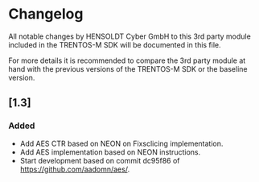 # Changelog

All notable changes by HENSOLDT Cyber GmbH to this 3rd party module included in
the TRENTOS-M SDK will be documented in this file.

For more details it is recommended to compare the 3rd party module at hand with
the previous versions of the TRENTOS-M SDK or the baseline version.

## [1.3]

### Added

- Add AES CTR based on NEON on Fixsclicing implementation.
- Add AES implementation based on NEON instructions.
- Start development based on commit dc95f86 of <https://github.com/aadomn/aes/>.
